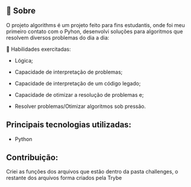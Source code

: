 ## 🧐 Sobre

O projeto algorithms é um projeto feito para fins estudantis, onde foi meu primeiro contato com o Pyhon, desenvolvi soluções para algoritmos que resolvem diversos problemas do dia a dia:	
 
  🚵 Habilidades exercitadas:
  
- Lógica;

- Capacidade de interpretação de problemas;

- Capacidade de interpretação de um código legado;

- Capacidade de otimizar a resolução de problemas e;

- Resolver problemas/Otimizar algoritmos sob pressão.

</details>


## Principais tecnologias utilizadas:
- Python

## Contribuição:

Criei as funções dos arquivos que estão dentro da pasta challenges, o restante dos arquivos forma criados pela Trybe
